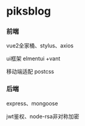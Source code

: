 # piksblog
### 前端

vue2全家桶、stylus、axios

ui框架 elmentui +vant

移动端适配 postcss

### 后端

express、mongoose

jwt鉴权、node-rsa非对称加密

